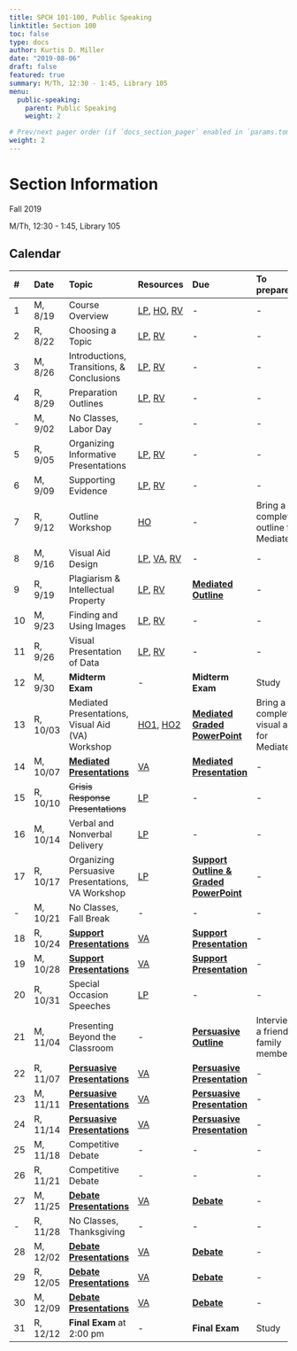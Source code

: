```yaml
---
title: SPCH 101-100, Public Speaking
linktitle: Section 100
toc: false
type: docs
author: Kurtis D. Miller
date: "2019-08-06"
draft: false
featured: true
summary: M/Th, 12:30 - 1:45, Library 105
menu:
  public-speaking:
    parent: Public Speaking
    weight: 2

# Prev/next pager order (if `docs_section_pager` enabled in `params.toml`)
weight: 2
---
```


Section Information
===================

Fall 2019

M/Th, 12:30 - 1:45, Library 105

[ho-s]:   /course/public-speaking/SPCH-101-100-FA19-KM.pdf "Handout - Syllabus"

<!-- more -->

Calendar
--------

| #  | Date     | Topic                                            | Resources                                   | Due                                                | To prepare…                               |
|:--|:-----------|:--------------------------|:----------|:-----------------------|:---------------------------|
| 1  | M,  8/19 | Course Overview                                  | [LP][lp-co], [HO][ho-s], [RV][va-co-rev]    | -                                                  | -                                         |
| 2  | R,  8/22 | Choosing a Topic                                 | [LP][lp-ts], [RV][va-ts-rev]                | -                                                  | -                                         |
| 3  | M,  8/26 | Introductions, Transitions, & Conclusions        | [LP][lp-itc], [RV][va-itc-rev]              | -                                                  | -                                         |
| 4  | R,  8/29 | Preparation Outlines                             | [LP][lp-po], [RV][va-po-rev]                | -                                                  | -                                         |
| -  | M,  9/02 | No Classes, Labor Day                            | -                                           | -                                                  | -                                         |
| 5  | R,  9/05 | Organizing Informative Presentations             | [LP][lp-oip], [RV][va-oip-rev]              | -                                                  | -                                         |
| 6  | M,  9/09 | Supporting Evidence                              | [LP][lp-se], [RV][va-se-rev]                | -                                                  | -                                         |
| 7  | R,  9/12 | Outline Workshop                                 | [HO][ho-or]                                 | -                                                  | Bring a completed outline for Mediated    |
| 8  | M,  9/16 | Visual Aid Design                                | [LP][lp-vad], [VA][va-ex], [RV][va-vad-rev] | -                                                  | -                                         |
| 9  | R,  9/19 | Plagiarism & Intellectual Property               | [LP][lp-pip], [RV][va-pip-rev]              | **[Mediated Outline][Mediated]**                   |  -                                        |
| 10 | M,  9/23 | Finding and Using Images                         | [LP][lp-fui], [RV][va-fui-rev]              | -                                                  | -                                         |
| 11 | R,  9/26 | Visual Presentation of Data                      | [LP][lp-vpd], [RV][va-vpd-rev]              | -                                                  | -                                         |
| 12 | M,  9/30 | **Midterm Exam**                                 | -                                           | **Midterm Exam**                                   | Study                                     |
| 13 | R, 10/03 | Mediated Presentations, Visual Aid (VA) Workshop | [HO1][ho-gpr], [HO2][ho-pr]                 | **[Mediated Graded PowerPoint][Mediated]**         | Bring a completed visual aid for Mediated |
| 14 | M, 10/07 | **[Mediated Presentations][Mediated]**           | [VA][va-pf]                                 | **[Mediated Presentation][Mediated]**              | -                                         |
| 15 | R, 10/10 | ~~Crisis Response Presentations~~                    | [LP][lp-crp]                                | -                                                  | -                                         |
| 16 | M, 10/14 | Verbal and Nonverbal Delivery                    | [LP][lp-vnd]                                | -                                                  | -                                         |
| 17 | R, 10/17 | Organizing Persuasive Presentations, VA Workshop | [LP][lp-opp]                                | **[Support Outline & Graded PowerPoint][Support]** | -                                         |
| -  | M, 10/21 | No Classes, Fall Break                           | -                                           | -                                                  | -                                         |
| 18 | R, 10/24 | **[Support Presentations][Support]**             | [VA][va-pf]                                 | **[Support Presentation][Support]**                | -                                         |
| 19 | M, 10/28 | **[Support Presentations][Support]**             | [VA][va-pf]                                 | **[Support Presentation][Support]**                | -                                         |
| 20 | R, 10/31 | Special Occasion Speeches                        | [LP][lp-sop]                                | -                                                  | -                                         |
| 21 | M, 11/04 | Presenting Beyond the Classroom                  | -                                           | **[Persuasive Outline][Persuasive]**               | Interview a friend or family member       |
| 22 | R, 11/07 | **[Persuasive Presentations][Persuasive]**       | [VA][va-pf]                                 | **[Persuasive Presentation][Persuasive]**          | -                                         |
| 23 | M, 11/11 | **[Persuasive Presentations][Persuasive]**       | [VA][va-pf]                                 | **[Persuasive Presentation][Persuasive]**          | -                                         |
| 24 | R, 11/14 | **[Persuasive Presentations][Persuasive]**       | [VA][va-pf]                                 | **[Persuasive Presentation][Persuasive]**          | -                                         |
| 25 | M, 11/18 | Competitive Debate                               | -                                           | -                                                  | -                                         |
| 26 | R, 11/21 | Competitive Debate                               | -                                           | -                                                  | -                                         |
| 27 | M, 11/25 | **[Debate Presentations][Debate]**               | [VA][va-pf]                                 | **[Debate][]**                                     | -                                         |
| -  | R, 11/28 | No Classes, Thanksgiving                         | -                                           | -                                                  | -                                         |
| 28 | M, 12/02 | **[Debate Presentations][Debate]**               | [VA][va-pf]                                 | **[Debate][]**                                     | -                                         |
| 29 | R, 12/05 | **[Debate Presentations][Debate]**               | [VA][va-pf]                                 | **[Debate][]**                                     | -                                         |
| 30 | M, 12/09 | **[Debate Presentations][Debate]**               | [VA][va-pf]                                 | **[Debate][]**                                     | -                                         |
| 31 | R, 12/12 | **Final Exam** at 2:00 pm                        | -                                           | **Final Exam**                                     | Study                                     |

<!-- Assignment Links -->
[Debate]:     /course/public-speaking/assignment/debate-assignment/     "Assignment description"
[Mediated]:   /course/public-speaking/assignment/mediated-assignment/   "Assignment description"
[Persuasive]: /course/public-speaking/assignment/persuasive-assignment/ "Assignment description"
[Support]:    /course/public-speaking/assignment/support-assignment/    "Assignment description"

<!-- handout links -->
[ho-gpr]: /course/public-speaking/handout/graded-powerpoint-rubric.pdf "Handout - Graded PowerPoint Rubric"
[ho-or]:  /course/public-speaking/handout/outline-rubric.pdf           "Handout - Outline Grading Rubric"
[ho-pr]:  /course/public-speaking/handout/presentation-rubric.pdf      "Handout - Presentation Rubric"

<!-- lesson plan links -->
[lp-co]:       /course/public-speaking/lesson-plan/course-overview/                            "Lesson Plan"
[lp-opp]:      /course/public-speaking/lesson-plan/organizing-persuasive-presentations/        "Lesson Plan"
[lp-crp]:      /course/public-speaking/lesson-plan/crisis-response-presentations/              "Lesson Plan"
[lp-fui]:      /course/public-speaking/lesson-plan/finding-and-using-images/                   "Lesson Plan"
[lp-itc]:      /course/public-speaking/lesson-plan/introductions-transitions-and-conclusions/  "Lesson Plan"
[lp-lf]:       /course/public-speaking/lesson-plan/logical-fallacies/                          "Lesson Plan"
[lp-oip]:      /course/public-speaking/lesson-plan/organizing-informative-presentations/       "Lesson Plan"
[lp-piat]:     /course/public-speaking/lesson-plan/presenting-in-a-team/                       "Lesson Plan"
[lp-pip]:      /course/public-speaking/lesson-plan/plagiarism-and-intellectual-property/       "Lesson Plan"
[lp-po]:       /course/public-speaking/lesson-plan/preparation-outlines/                       "Lesson Plan"
[lp-pteaa]:    /course/public-speaking/lesson-plan/persuasive-targets-effects-and-appeals/     "Lesson Plan"
[lp-se]:       /course/public-speaking/lesson-plan/supporting-evidence/                        "Lesson Plan"
[lp-sop]:      /course/public-speaking/lesson-plan/special-occasion-presentations/             "Lesson Plan"
[lp-ts]:       /course/public-speaking/lesson-plan/topic-selection/                            "Lesson Plan"
[lp-vad]:      /course/public-speaking/lesson-plan/visual-aid-design/                          "Lesson Plan"
[lp-vnd]:      /course/public-speaking/lesson-plan/verbal-and-nonverbal-delivery/              "Lesson Plan"
[lp-vpd]:      /course/public-speaking/lesson-plan/visual-presentation-of-data/                "Lesson Plan"

<!-- visual aid links-->
[va-co-rev]:  /course/public-speaking/visual-aid/course-overview-rev/                           "Review Slides"
[va-ex]:      /course/public-speaking/visual-aid/example-visual-aid.pptx                        "Visual Aid - Example Visual Aid"
[va-fui-rev]: /course/public-speaking/visual-aid/finding-and-using-images-rev/                  "Review Slides"
[va-itc-rev]: /course/public-speaking/visual-aid/introductions-transitions-and-conclusions-rev/ "Review Slides"
[va-oip-rev]: /course/public-speaking/visual-aid/organizing-informative-presentations-rev/      "Review Slides"
[va-pf]:      /course/public-speaking/visual-aid/peer-feedback/                                 "Visual Aid - Peer Feedback"
[va-pip-rev]: /course/public-speaking/visual-aid/plagiarism-intellectual-property-rev/          "Review Slides"
[va-po-rev]:  /course/public-speaking/visual-aid/preparation-outlines-rev/                      "Review Slides"
[va-se-rev]:  /course/public-speaking/visual-aid/supporting-evidence-rev/                       "Review Slides"
[va-ts-rev]:  /course/public-speaking/visual-aid/topic-selection-rev/                           "Review Slides"
[va-vad-rev]: /course/public-speaking/visual-aid/visual-aid-design-rev/                         "Review Slides"
[va-vpd-rev]: /course/public-speaking/visual-aid/visual-presentation-of-data-rev/               "Review Slides"
